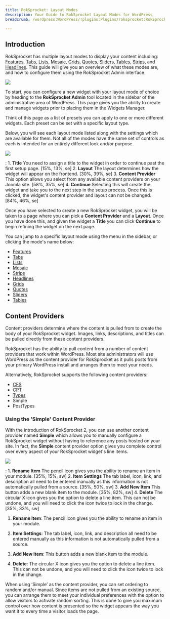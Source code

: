 ```yaml
---
title: RokSprocket: Layout Modes
description: Your Guide to RokSprocket Layout Modes for WordPress
breadcrumb: /wordpress:WordPress/!plugins:Plugins/roksprocket:RokSprocket

---
```


Introduction
------------
RokSprocket has multiple layout modes to display your content including: [Features][features_link], [Tabs][tabs_link], [Lists][lists_link], [Mosaic][mosaic_link], [Grids][grids_link], [Quotes][quotes_link], [Sliders][sliders_link], [Tables][tables_link], [Strips][strips_link], and [Headlines][headlines_link]. This guide will give you an overview of what these modes are, and how to configure them using the RokSprocket Admin interface.

![][admin1]

To start, you can configure a new widget with your layout mode of choice by heading to the **RokSprocket Admin** tool located in the sidebar of the administrative area of WordPress. This page gives you the ability to create and manage widgets prior to placing them in the Widgets Manager.

Think of this page as a list of presets you can apply to one or more different widgets. Each preset can be set with a specific layout type.

Below, you will see each layout mode listed along with the settings which are available for them. Not all of the modes have the same set of controls as each is intended for an entirely different look and/or purpose.

![][content]

:   1. **Title** You need to assign a title to the widget in order to continue past the first setup page. [15%, 13%, se]
    2. **Layout** The layout determines how the widget will appear on the frontend. [30%, 39%, se]
    3. **Content Provider** This option allows you select from any available content providers on your Joomla site. [58%, 35%, se]
    4. **Continue** Selecting this will create the widget and take you to the next step in the setup process. Once this is clicked, the widget's content provider and layout can not be changed. [84%, 46%, se]

Once you have selected to create a new RokSprocket widget, you will be taken to a page where you can pick a **Content Provider** and a **Layout**. Once you have done this, and given the widget a **Title** you can click **Continue** to begin refining the widget on the next page.

You can jump to a specific layout mode using the menu in the sidebar, or clicking the mode's name below:

* [Features][features_link]
* [Tabs][tabs_link]
* [Lists][lists_link]
* [Mosaic][mosaic_link]
* [Strips][strips_link]
* [Headlines][headlines_link]
* [Grids][grids_link]
* [Quotes][quotes_link]
* [Sliders][sliders_link]
* [Tables][tables_link]

Content Providers
-----

Content providers determine where the content is pulled from to create the body of your RokSprocket widget. Images, links, descriptions, and titles can be pulled directly from these content providers.

RokSprocket has the ability to pull content from a number of content providers that work within WordPress. Most site administrators will use WordPress as the content provider for RokSprocket as it pulls posts from your primary WordPress install and arranges them to meet your needs. 

Alternatively, RokSprocket supports the following content providers:

* [CFS][cfs]
* [CPT][cpt]
* [Types][types]
* Simple
* PostTypes

### Using the 'Simple' Content Provider
With the introduction of RokSprocket 2, you can use another content provider named **Simple** which allows you to manually configure a RokSprocket widget without having to reference any posts hosted on your site. In fact, the **Simple** content provider option gives you complete control over every aspect of your RokSprocket widget's line items.

![][simple]

:   1. **Rename Item** The pencil icon gives you the ability to rename an item in your module. [35%, 15%, sw]
    2. **Item Settings** The tab label, icon, link, and description all need to be entered manually as this information is not automatically pulled from a source. [35%, 50%, sw]
    3. **Add New Item** This button adds a new blank item to the module. [35%, 82%, sw]
    4. **Delete** The circular X icon gives you the option to delete a line item. This can not be undone, and you will need to click the icon twice to lock in the change. [35%, 33%, sw]

1. **Rename Item**: The pencil icon gives you the ability to rename an item in your module.

2. **Item Settings**: The tab label, icon, link, and description all need to be entered manually as this information is not automatically pulled from a source.

3. **Add New Item**: This button adds a new blank item to the module.

4. **Delete**: The circular X icon gives you the option to delete a line item. This can not be undone, and you will need to click the icon twice to lock in the change.

When using ‘Simple’ as the content provider, you can set ordering to random and/or manual. Since items are not pulled from an existing source, you can arrange them to meet your individual preferences with the option to allow visitors to activate random sorting. This is done to give you maximum control over how content is presented so the widget appears the way you want it to every time a visitor loads the page.

[features_link]: features_mode.md
[lists_link]: lists_mode.md
[tabs_link]: tabs_mode.md
[mosaic_link]: mosaic_mode.md
[headlines_link]: headlines_mode.md
[strips_link]: strips_mode.md
[grids_link]: grids_mode.md
[sliders_link]: sliders_mode.md
[tables_link]: tables_mode.md
[quotes_link]: quotes_mode.md
[roksprocket_widget_1]: assets/roksprocket_widget_1.png
[strips_demo]: assets/strips_demo.png
[admin1]: assets/wp_roksprocket_admin_1.png
[features1]: assets/wp_roksprocket_features_1.png
[headlines1]: assets/wp_roksprocket_headlines_1.png
[lists1]: assets/wp_roksprocket_lists_1.png
[mosaic1]: assets/wp_roksprocket_mosaic_1.png
[tabs1]: assets/wp_roksprocket_tabs_1.png
[widget1]: assets/wp_roksprocket_widget_1.png
[widget2]: assets/wp_roksprocket_widget_2.png
[simple]: assets/roksprocket_simple.jpg
[content]: assets/roksprocket_content.jpg
[cfs]: http://wordpress.org/plugins/custom-field-suite/
[cpt]: http://wordpress.org/plugins/custom-post-type-ui/
[types]: http://wordpress.org/plugins/types/